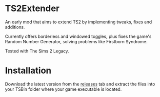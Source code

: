 # TS2Extender
 
An early mod that aims to extend TS2 by implementing tweaks, fixes and additions.

Currently offers borderless and windowed toggles, plus fixes the game's Random Number Generator, solving problems like Firstborn Syndrome.

Tested with The Sims 2 Legacy.

# Installation

Download the latest version from the [releases](https://github.com/LazyDuchess/TS2-Extender/releases/latest) tab and extract the files into your TSBin folder where your game executable is located.

